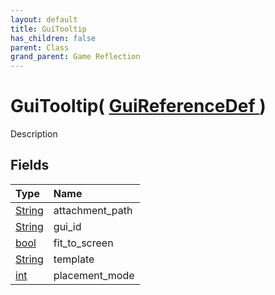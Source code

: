 ```yaml
---
layout: default
title: GuiTooltip
has_children: false
parent: Class
grand_parent: Game Reflection
---
```

# GuiTooltip( [ GuiReferenceDef ](/riftbreaker-wiki/docs/game-reflection/classes/gui_reference_def/) )
Description 

## Fields

| Type | Name |
|:----------|:--------------|
| [String](/riftbreaker-wiki/docs/game-reflection/components/string/) | attachment_path |
| [String](/riftbreaker-wiki/docs/game-reflection/components/string/) | gui_id |
| [bool](/riftbreaker-wiki/docs/game-reflection/components/bool/) | fit_to_screen |
| [String](/riftbreaker-wiki/docs/game-reflection/components/string/) | template |
| [int](/riftbreaker-wiki/docs/game-reflection/enums/int/) | placement_mode |

